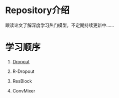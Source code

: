 # Repository介绍

跟读论文了解深度学习热门模型，不定期持续更新中......

# 学习顺序

1. [Dropout](https://github.com/SolitudeFate/DL_implement/tree/master/Dropout)

2. R-Dropout

3. ResBlock

4. ConvMixer




